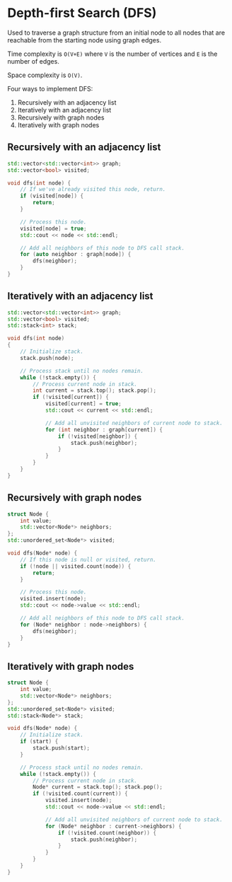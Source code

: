 # Depth-first Search (DFS)

Used to traverse a graph structure from an initial node to all nodes that are
reachable from the starting node using graph edges.

Time complexity is `O(V+E)` where `V` is the number of vertices and `E` is the
number of edges.

Space complexity is `O(V)`.

Four ways to implement DFS:

1. Recursively with an adjacency list
2. Iteratively with an adjacency list
3. Recursively with graph nodes
4. Iteratively with graph nodes

## Recursively with an adjacency list

```c++
std::vector<std::vector<int>> graph;
std::vector<bool> visited;

void dfs(int node) {
    // If we've already visited this node, return.
    if (visited[node]) {
        return;
    }

    // Process this node.
    visited[node] = true;
    std::cout << node << std::endl;

    // Add all neighbors of this node to DFS call stack.
    for (auto neighbor : graph[node]) {
        dfs(neighbor);
    }
}
```

## Iteratively with an adjacency list

```c++
std::vector<std::vector<int>> graph;
std::vector<bool> visited;
std::stack<int> stack;

void dfs(int node)
{
    // Initialize stack.
    stack.push(node);

    // Process stack until no nodes remain.
    while (!stack.empty()) {
        // Process current node in stack.
        int current = stack.top(); stack.pop();
        if (!visited[current]) {
            visited[current] = true;
            std::cout << current << std::endl;

            // Add all unvisited neighbors of current node to stack.
            for (int neighbor : graph[current]) {
                if (!visited[neighbor]) {
                    stack.push(neighbor);
                }
            }
        }
    }
}
```

## Recursively with graph nodes

```c++
struct Node {
    int value;
    std::vector<Node*> neighbors;
};
std::unordered_set<Node*> visited;

void dfs(Node* node) {
    // If this node is null or visited, return.
    if (!node || visited.count(node)) {
        return;
    }

    // Process this node.
    visited.insert(node);
    std::cout << node->value << std::endl;

    // Add all neighbors of this node to DFS call stack.
    for (Node* neighbor : node->neighbors) {
        dfs(neighbor);
    }
}
```

## Iteratively with graph nodes

```c++
struct Node {
    int value;
    std::vector<Node*> neighbors;
};
std::unordered_set<Node*> visited;
std::stack<Node*> stack;

void dfs(Node* node) {
    // Initialize stack.
    if (start) {
        stack.push(start);
    }

    // Process stack until no nodes remain.
    while (!stack.empty()) {
        // Process current node in stack.
        Node* current = stack.top(); stack.pop();
        if (!visited.count(current)) {
            visited.insert(node);
            std::cout << node->value << std::endl;

            // Add all unvisited neighbors of current node to stack.
            for (Node* neighbor : current->neighbors) {
                if (!visited.count(neighbor)) {
                    stack.push(neighbor);
                }
            }
        }
    }
}
```
